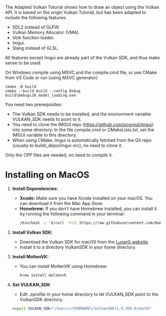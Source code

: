 The Adapted Vulkan Toturial shows how to draw an object using the Vulkan API. It is based on the origin Vulkan Tutorial, but has been adapted to include the following features:

* SDL2 instead of GLFW.
* Vulkan Memory Allocator (VMA).
* Volk function loader.
* Imgui.
* Slang instead of GLSL.

All features except Imgui are already part of the Vulkan SDK, and thus make sense to be used.

On Windows compile using MSVC and the compile.cmd file, or use CMake from VS Code or run (using MSVC generator)
```
cmake -B build
cmake --build build --config Debug
build\Debug\28_model_loading.exe
```

You need two prerequisites:

* The Vulkan SDK needs to be installed, and the environment variable VULKAN_SDK needs to point to it.
* You need to clone the IMGUI repo (https://github.com/ocornut/imgui) into some directory. In the file *compile.cmd* or *CMakeLists.txt*, set the IMGUI variable to this directory. 
* When using CMake, Imgui is automatically fetched from the Git repo (usually to build/_deps/imgui-src), no need to clone it.

Only the CPP files are needed, no need to compile it.

# Installing on MacOS

1. **Install Dependencies:**
   - **Xcode:** Make sure you have Xcode installed on your macOS. You can download it from the Mac App Store.
   - **Homebrew:** If you don't have Homebrew installed, you can install it by running the following command in your terminal:
     ```sh
     /bin/bash -c "$(curl -fsSL https://raw.githubusercontent.com/Homebrew/install/HEAD/install.sh)"
     ```

2. **Install Vulkan SDK:**
   - Download the Vulkan SDK for macOS from the [LunarG website](https://vulkan.lunarg.com/sdk/home).
   - Install it to a directory VulkanSDK in your home directory.

3. **Install MoltenVK:**
   - You can install MoltenVK using Homebrew:
     ```sh
     brew install moltenvk
     ```

4. **Set VULKAN_SDK**
    - Edit .zprofile in your home directory to let VULKAN_SDK point to the VulkanSDK directory.
    ```sh
    export VULKAN_SDK="/Users/<YOURNAME>/VulkanSDK/1.4.309.0/macOS"
    ```

